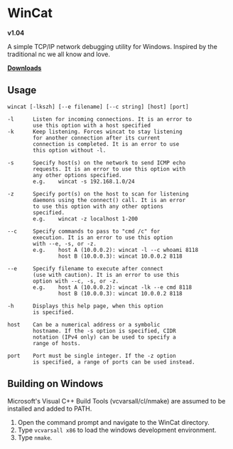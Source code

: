 # WinCat
**v1.04**


A simple TCP/IP network debugging utility for Windows.
Inspired by the traditional nc we all know and love.

**[Downloads](https://github.com/tomdaley92/WinCat/releases)**

## Usage
    wincat [-lkszh] [--e filename] [--c string] [host] [port]
    
    -l      Listen for incoming connections. It is an error to
            use this option with a host specified
    -k      Keep listening. Forces wincat to stay listening 
            for another connection after its current
            connection is completed. It is an error to use
            this option without -l.

    -s      Specify host(s) on the network to send ICMP echo
            requests. It is an error to use this option with
            any other options specified.
            e.g.    wincat -s 192.168.1.0/24

    -z      Specify port(s) on the host to scan for listening
            daemons using the connect() call. It is an error
            to use this option with any other options
            specified.
            e.g.    wincat -z localhost 1-200

    --c     Specify commands to pass to "cmd /c" for
            execution. It is an error to use this option
            with --e, -s, or -z.
            e.g.    host A (10.0.0.2): wincat -l --c whoami 8118
                    host B (10.0.0.3): wincat 10.0.0.2 8118

    --e     Specify filename to execute after connect
            (use with caution). It is an error to use this
            option with --c, -s, or -z.
            e.g.    host A (10.0.0.2): wincat -lk --e cmd 8118
                    host B (10.0.0.3): wincat 10.0.0.2 8118

    -h      Displays this help page, when this option
            is specified.

    host    Can be a numerical address or a symbolic
            hostname. If the -s option is specified, CIDR
            notation (IPv4 only) can be used to specify a
            range of hosts.

    port    Port must be single integer. If the -z option
            is specified, a range of ports can be used instead.

## Building on Windows
Microsoft's Visual C++ Build Tools 
(vcvarsall/cl/nmake) are assumed to be 
installed and added to PATH.
1) Open the command prompt and navigate 
   to the WinCat directory.
2) Type `vcvarsall x86` to load the 
   windows development environment.
3) Type `nmake`.
